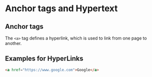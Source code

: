 # Anchor tags and Hypertext

## Anchor tags

The `<a>` tag defines a hyperlink, which is used to link from one page to another.

## Examples for HyperLinks

```html
<a href="https://www.google.com">Google</a>
```
